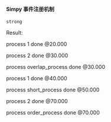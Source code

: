 #### Simpy 事件注册机制

```
strong
```

Result:

process 1 done @20.000

process 2 done @30.000

process overlap_process done @30.000

process 1 done @40.000

process short_process done @50.000

process 2 done @70.000

process order_process done @70.000
